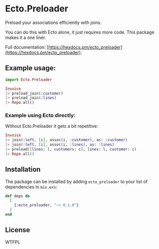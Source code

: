 # Ecto.Preloader

Preload your associations efficiently with joins.

You can do this with Ecto alone, it just requires more code. This package makes it a one liner.

Full documentation: [https://hexdocs.pm/ecto_preloader](https://hexdocs.pm/ecto_preloader).

## Example usage:

```elixir
import Ecto.Preloader

Invoice
|> preload_join(:customer)
|> preload_join(:lines)
|> Repo.all()
```

### Example using Ecto directly:

Without Ecto.Preloader it gets a bit repetitive:

```elixir
Invoice
|> join(:left, [i], assoc(i, :customer), as: :customer)
|> join(:left, [i], assoc(i, :lines), as: :lines)
|> preload([lines: l, customers: c], lines: l, customer: c)
|> Repo.all()
```

## Installation

The package can be installed by adding `ecto_preloader` to your list of dependencies in `mix.exs`:

```elixir
def deps do
  [
    {:ecto_preloader, "~> 0.1.0"}
  ]
end
```

## License

WTFPL

